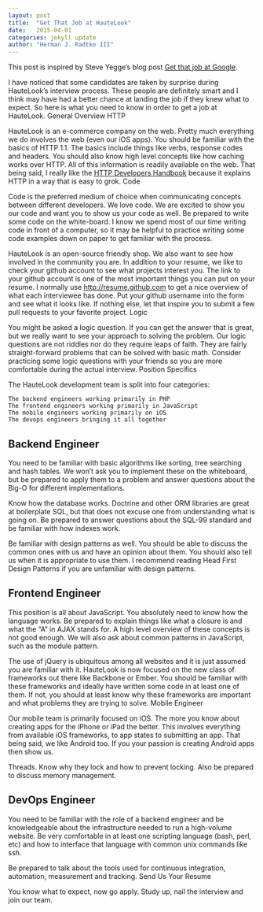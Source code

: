 ```yaml
---
layout: post
title:  "Get That Job at HauteLook"
date:   2015-04-01
categories: jekyll update
author: "Herman J. Radtke III"
---
```


This post is inspired by Steve Yegge’s blog post [Get that job at Google](http://steve-yegge.blogspot.com/2008/03/get-that-job-at-google.html).

I have noticed that some candidates are taken by surprise during HauteLook’s interview process. These people are definitely smart and I think may have had a better chance at landing the job if they knew what to expect. So here is what you need to know in order to get a job at HauteLook.
General Overview
HTTP

HauteLook is an e-commerce company on the web. Pretty much everything we do involves the web (even our iOS apps). You should be familiar with the basics of HTTP 1.1. The basics include things like verbs, response codes and headers. You should also know high level concepts like how caching works over HTTP. All of this information is readily available on the web. That being said, I really like the [HTTP Developers Handbook](http://www.amazon.com/exec/obidos/ASIN/0672324547/ref%3Dnosim/chrisshiflett-20) because it explains HTTP in a way that is easy to grok.
Code

Code is the preferred medium of choice when communicating concepts between different developers. We love code. We are excited to show you our code and want you to show us your code as well. Be prepared to write some code on the white-board. I know we spend most of our time writing code in front of a computer, so it may be helpful to practice writing some code examples down on paper to get familiar with the process.

HauteLook is an open-source friendly shop. We also want to see how involved in the community you are. In addition to your resume, we like to check your github account to see what projects interest you. The link to your github account is one of the most important things you can put on your resume. I normally use http://resume.github.com to get a nice overview of what each interviewee has done. Put your github username into the form and see what it looks like. If nothing else, let that inspire you to submit a few pull requests to your favorite project.
Logic

You might be asked a logic question. If you can get the answer that is great, but we really want to see your approach to solving the problem. Our logic questions are not riddles nor do they require leaps of faith. They are fairly straight-forward problems that can be solved with basic math. Consider practicing some logic questions with your friends so you are more comfortable during the actual interview.
Position Specifics

The HauteLook development team is split into four categories:

    The backend engineers working primarily in PHP
    The frontend engineers working primarily in JavaScript
    The mobile engineers working primarily on iOS
    The devops engineers bringing it all together

## Backend Engineer

You need to be familiar with basic algorithms like sorting, tree searching and hash tables. We won’t ask you to implement these on the whiteboard, but be prepared to apply them to a problem and answer questions about the Big-O for different implementations.

Know how the database works. Doctrine and other ORM libraries are great at boilerplate SQL, but that does not excuse one from understanding what is going on. Be prepared to answer questions about the SQL-99 standard and be familiar with how indexes work.

Be familiar with design patterns as well. You should be able to discuss the common ones with us and have an opinion about them. You should also tell us when it is appropriate to use them. I recommend reading Head First Design Patterns if you are unfamiliar with design patterns.

## Frontend Engineer

This position is all about JavaScript. You absolutely need to know how the language works. Be prepared to explain things like what a closure is and what the “A” in AJAX stands for. A high level overview of these concepts is not good enough. We will also ask about common patterns in JavaScript, such as the module pattern.

The use of jQuery is ubiquitous among all websites and it is just assumed you are familiar with it. HauteLook is now focused on the new class of frameworks out there like Backbone or Ember. You should be familiar with these frameworks and ideally have written some code in at least one of them. If not, you should at least know why these frameworks are important and what problems they are trying to solve.
Mobile Engineer

Our mobile team is primarily focused on iOS. The more you know about creating apps for the iPhone or iPad the better. This involves everything from available iOS frameworks, to app states to submitting an app. That being said, we like Android too. If you your passion is creating Android apps then show us.

Threads. Know why they lock and how to prevent locking. Also be prepared to discuss memory management.

## DevOps Engineer

You need to be familiar with the role of a backend engineer and be knowledgeable about the infrastructure needed to run a high-volume website. Be very comfortable in at least one scripting language (bash, perl, etc) and how to interface that language with common unix commands like ssh.

Be prepared to talk about the tools used for continuous integration, automation, measurement and tracking.
Send Us Your Resume

You know what to expect, now go apply. Study up, nail the interview and join our team.
